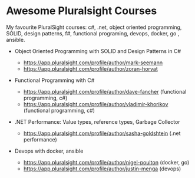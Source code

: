 # Awesome Pluralsight Courses
My favourite PluralSight courses: c#, .net, object oriented programming, SOLID, design patterns, f#, functional programing, devops, docker, go , ansible.

* Object Oriented Programming with SOLID and Design Patterns in C#
  * https://app.pluralsight.com/profile/author/mark-seemann
  * https://app.pluralsight.com/profile/author/zoran-horvat

* Functional Programming with C#
  * https://app.pluralsight.com/profile/author/dave-fancher (functional programming, c#)
  * https://app.pluralsight.com/profile/author/vladimir-khorikov (functional programming, c#)

* .NET Performance: Value types, reference types, Garbage Collector
  * https://app.pluralsight.com/profile/author/sasha-goldshtein (.net performance)

* Devops with docker, ansible
  * https://app.pluralsight.com/profile/author/nigel-poulton (docker, go)
  * https://app.pluralsight.com/profile/author/justin-menga (devops)
